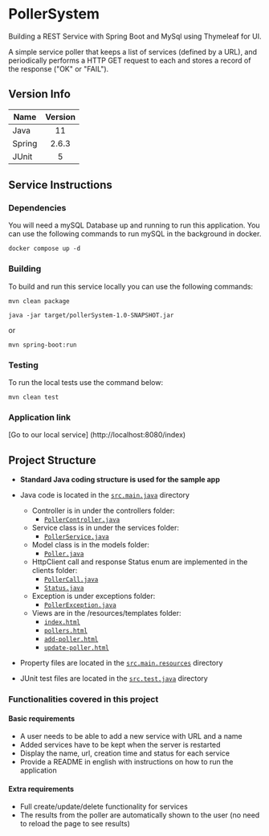 # PollerSystem
Building a REST Service with Spring Boot and MySql using Thymeleaf for UI.

A simple service poller that keeps a list of
services (defined by a URL), and periodically performs a HTTP GET request
to each and stores a record of the response ("OK" or "FAIL").

## Version Info

| Name        | Version           | 
| ------------- |:-------------:| 
| Java          | 11     | 
| Spring        | 2.6.3          |  
| JUnit         | 5               |

## Service Instructions

### Dependencies
You will need a mySQL Database up and running to run this application.
You can use the following commands to run mySQL in the background in docker.

```
docker compose up -d
```

### Building

To build and run this service locally you can use the following commands:

```
mvn clean package

java -jar target/pollerSystem-1.0-SNAPSHOT.jar
```

or

```
mvn spring-boot:run
```

### Testing

To run the local tests use the command below:

```
mvn clean test
```
### Application link

[Go to our local service] (http://localhost:8080/index)

## Project Structure
* **Standard Java coding structure is used for the sample app**

* Java code is located in the [`src.main.java`](src/main/java/com/kry) directory
    * Controller is in under the controllers folder:
        - [`PollerController.java`](src/main/java/com/kry/controllers/PollerController.java)
    * Service class is in under the services folder:
        - [`PollerService.java`](src/main/java/com/kry/services/PollerService.java)
    * Model class is in the models folder:
        - [`Poller.java`](src/main/java/com/kry/models/Poller.java)
    * HttpClient call and response Status enum are implemented in the clients folder:
        - [`PollerCall.java`](src/main/java/com/kry/clients/PollerCall.java)
        - [`Status.java`](src/main/java/com/kry/clients/Status.java)
    * Exception is under exceptions folder:
        - [`PollerException.java`](src/main/java/com/kry/exceptions/PollerException.java)
    * Views are in the /resources/templates folder:
       - [`index.html`](src/main/resources/templates/index.html)
       - [`pollers.html`](src/main/resources/templates/pollers.html)
       - [`add-poller.html`](src/main/resources/templates/add-poller.html)
       - [`update-poller.html`](src/main/resources/templates/update-poller.html)

* Property files are located in the [`src.main.resources`](src/main/resources) directory
* JUnit test files are located in the [`src.test.java`](src/test/java/com/kry) directory

### Functionalities covered in this project

#### Basic requirements 
  * A user needs to be able to add a new service with URL and a name
  * Added services have to be kept when the server is restarted
  * Display the name, url, creation time and status for each service
  * Provide a README in english with instructions on how to run the
  application

#### Extra requirements
  * Full create/update/delete functionality for services
  * The results from the poller are automatically shown to the user (no
need to reload the page to see results)
